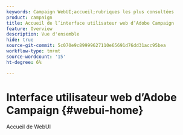 ```yaml
---
keywords: Campaign WebUI;accueil;rubriques les plus consultées
product: campaign
title: Accueil de l’interface utilisateur web d’Adobe Campaign
feature: Overview
description: Vue d'ensemble
hide: true
source-git-commit: 5c070e9c89999627110e65691d76dd31acc95bea
workflow-type: tm+mt
source-wordcount: '15'
ht-degree: 6%

---
```


# Interface utilisateur web d’Adobe Campaign {#webui-home}

Accueil de WebUI


